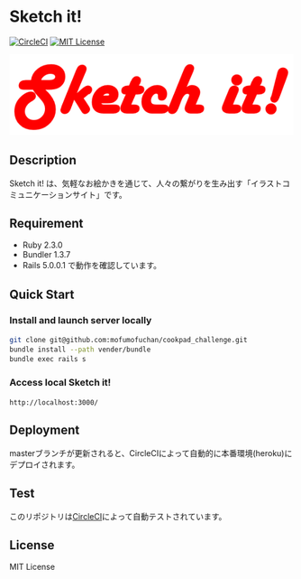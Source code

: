 Sketch it!
===

[![CircleCI](https://circleci.com/gh/mofumofuchan/cookpad_challenge/tree/master.svg?style=svg)](https://circleci.com/gh/mofumofuchan/cookpad_challenge/tree/master)
[![MIT License](http://img.shields.io/badge/license-MIT-blue.svg?style=flat)](LICENSE)

![Sketch it!](https://raw.githubusercontent.com/mofumofuchan/cookpad_challenge/master/app/assets/images/logo.png)

## Description
Sketch it! は、気軽なお絵かきを通じて、人々の繋がりを生み出す「イラストコミュニケーションサイト」です。

## Requirement
- Ruby 2.3.0
- Bundler 1.3.7
- Rails 5.0.0.1
で動作を確認しています。

## Quick Start

### Install and launch server locally
```sh
git clone git@github.com:mofumofuchan/cookpad_challenge.git
bundle install --path vender/bundle
bundle exec rails s
```
### Access local Sketch it!
``http://localhost:3000/``

## Deployment
masterブランチが更新されると、CircleCIによって自動的に本番環境(heroku)にデプロイされます。

## Test
このリポジトリは[CircleCI](https://circleci.com/gh/mofumofuchan/cookpad_challenge)によって自動テストされています。


## License
MIT License
